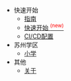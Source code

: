 * 快速开始
  * [指南](post/zhinan.md)
  * [快速开始 <sup style="color:red">(new)<sup>](post/start.md)
  * [CI/CD配置](post/CICD.md)
* 苏州学区
  * [小学](school/school.md)
* 其他
  * [关于](other/about.md)
